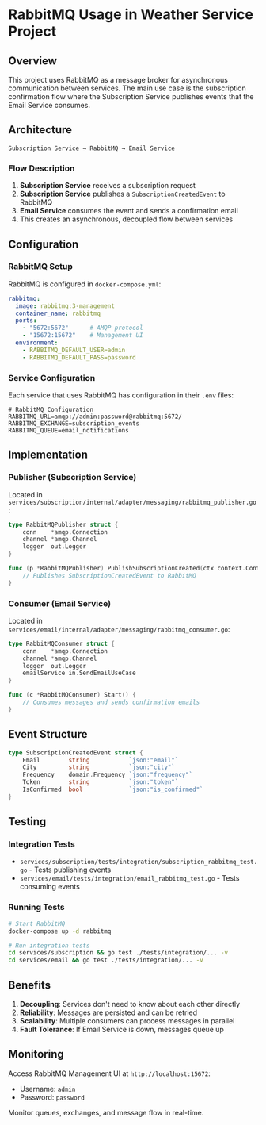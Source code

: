 # RabbitMQ Usage in Weather Service Project

## Overview

This project uses RabbitMQ as a message broker for asynchronous communication between services. The main use case is the subscription confirmation flow where the Subscription Service publishes events that the Email Service consumes.

## Architecture

```
Subscription Service → RabbitMQ → Email Service
```

### Flow Description

1. **Subscription Service** receives a subscription request
2. **Subscription Service** publishes a `SubscriptionCreatedEvent` to RabbitMQ
3. **Email Service** consumes the event and sends a confirmation email
4. This creates an asynchronous, decoupled flow between services

## Configuration

### RabbitMQ Setup

RabbitMQ is configured in `docker-compose.yml`:

```yaml
rabbitmq:
  image: rabbitmq:3-management
  container_name: rabbitmq
  ports:
    - "5672:5672"      # AMQP protocol
    - "15672:15672"    # Management UI
  environment:
    - RABBITMQ_DEFAULT_USER=admin
    - RABBITMQ_DEFAULT_PASS=password
```

### Service Configuration

Each service that uses RabbitMQ has configuration in their `.env` files:

```env
# RabbitMQ Configuration
RABBITMQ_URL=amqp://admin:password@rabbitmq:5672/
RABBITMQ_EXCHANGE=subscription_events
RABBITMQ_QUEUE=email_notifications
```

## Implementation

### Publisher (Subscription Service)

Located in `services/subscription/internal/adapter/messaging/rabbitmq_publisher.go`:

```go
type RabbitMQPublisher struct {
    conn    *amqp.Connection
    channel *amqp.Channel
    logger  out.Logger
}

func (p *RabbitMQPublisher) PublishSubscriptionCreated(ctx context.Context, subscription domain.Subscription) error {
    // Publishes SubscriptionCreatedEvent to RabbitMQ
}
```

### Consumer (Email Service)

Located in `services/email/internal/adapter/messaging/rabbitmq_consumer.go`:

```go
type RabbitMQConsumer struct {
    conn    *amqp.Connection
    channel *amqp.Channel
    logger  out.Logger
    emailService in.SendEmailUseCase
}

func (c *RabbitMQConsumer) Start() {
    // Consumes messages and sends confirmation emails
}
```

## Event Structure

```go
type SubscriptionCreatedEvent struct {
    Email        string           `json:"email"`
    City         string           `json:"city"`
    Frequency    domain.Frequency `json:"frequency"`
    Token        string           `json:"token"`
    IsConfirmed  bool             `json:"is_confirmed"`
}
```

## Testing

### Integration Tests

- `services/subscription/tests/integration/subscription_rabbitmq_test.go` - Tests publishing events
- `services/email/tests/integration/email_rabbitmq_test.go` - Tests consuming events

### Running Tests

```bash
# Start RabbitMQ
docker-compose up -d rabbitmq

# Run integration tests
cd services/subscription && go test ./tests/integration/... -v
cd services/email && go test ./tests/integration/... -v
```

## Benefits

1. **Decoupling**: Services don't need to know about each other directly
2. **Reliability**: Messages are persisted and can be retried
3. **Scalability**: Multiple consumers can process messages in parallel
4. **Fault Tolerance**: If Email Service is down, messages queue up

## Monitoring

Access RabbitMQ Management UI at `http://localhost:15672`:
- Username: `admin`
- Password: `password`

Monitor queues, exchanges, and message flow in real-time. 